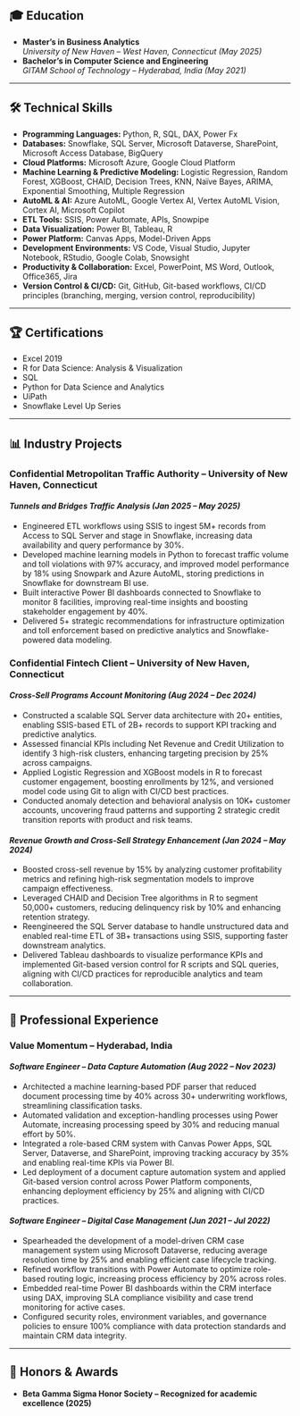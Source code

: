 ## 🎓 Education
- **Master’s in Business Analytics**  
  *University of New Haven – West Haven, Connecticut (May 2025)*  
- **Bachelor’s in Computer Science and Engineering**  
  *GITAM School of Technology – Hyderabad, India (May 2021)*  

---

## 🛠️ Technical Skills  
- **Programming Languages:** Python, R, SQL, DAX, Power Fx
- **Databases:** Snowflake, SQL Server, Microsoft Dataverse, SharePoint, Microsoft Access Database, BigQuery  
- **Cloud Platforms:** Microsoft Azure, Google Cloud Platform  
- **Machine Learning & Predictive Modeling:** Logistic Regression, Random Forest, XGBoost, CHAID, Decision Trees, KNN, Naïve Bayes, ARIMA, Exponential Smoothing, Multiple Regression  
- **AutoML & AI:** Azure AutoML, Google Vertex AI, Vertex AutoML Vision, Cortex AI, Microsoft Copilot  
- **ETL Tools:** SSIS, Power Automate, APIs, Snowpipe  
- **Data Visualization:** Power BI, Tableau, R  
- **Power Platform:** Canvas Apps, Model-Driven Apps  
- **Development Environments:** VS Code, Visual Studio, Jupyter Notebook, RStudio, Google Colab, Snowsight
- **Productivity & Collaboration:** Excel, PowerPoint, MS Word, Outlook, Office365, Jira
- **Version Control & CI/CD:** Git, GitHub, Git-based workflows, CI/CD principles (branching, merging, version control, reproducibility)
 

---

## 🏆 Certifications
- Excel 2019  
- R for Data Science: Analysis & Visualization  
- SQL  
- Python for Data Science and Analytics  
- UiPath  
- Snowflake Level Up Series  

---

## 📊 Industry Projects

### **Confidential Metropolitan Traffic Authority – University of New Haven, Connecticut**
#### *Tunnels and Bridges Traffic Analysis (Jan 2025 – May 2025)*
- Engineered ETL workflows using SSIS to ingest 5M+ records from Access to SQL Server and stage in Snowflake, increasing data availability and query performance by 30%.
-	Developed machine learning models in Python to forecast traffic volume and toll violations with 97% accuracy, and improved model performance by 18% using Snowpark and Azure AutoML, storing predictions in Snowflake for downstream BI use.
-	Built interactive Power BI dashboards connected to Snowflake to monitor 8 facilities, improving real-time insights and boosting stakeholder engagement by 40%.
-	Delivered 5+ strategic recommendations for infrastructure optimization and toll enforcement based on predictive analytics and Snowflake-powered data modeling.



### **Confidential Fintech Client – University of New Haven, Connecticut**
#### *Cross-Sell Programs Account Monitoring (Aug 2024 – Dec 2024)*
-	Constructed a scalable SQL Server data architecture with 20+ entities, enabling SSIS-based ETL of 2B+ records to support KPI tracking and predictive analytics.
-	Assessed financial KPIs including Net Revenue and Credit Utilization to identify 3 high-risk clusters, enhancing targeting precision by 25% across campaigns.
-	Applied Logistic Regression and XGBoost models in R to forecast customer engagement, boosting enrollments by 12%, and versioned model code using Git to align with CI/CD best practices.
-	Conducted anomaly detection and behavioral analysis on 10K+ customer accounts, uncovering fraud patterns and supporting 2 strategic credit transition reports with product and risk teams.



#### *Revenue Growth and Cross-Sell Strategy Enhancement (Jan 2024 – May 2024)*
-	Boosted cross-sell revenue by 15% by analyzing customer profitability metrics and refining high-risk segmentation models to improve campaign effectiveness.
-	Leveraged CHAID and Decision Tree algorithms in R to segment 50,000+ customers, reducing delinquency risk by 10% and enhancing retention strategy.
-	Reengineered the SQL Server database to handle unstructured data and enabled real-time ETL of 3B+ transactions using SSIS, supporting faster downstream analytics.
-	Delivered Tableau dashboards to visualize performance KPIs and implemented Git-based version control for R scripts and SQL queries, aligning with CI/CD practices for reproducible analytics and team collaboration.


---

## 💼 Professional Experience

### **Value Momentum – Hyderabad, India**
#### *Software Engineer – Data Capture Automation (Aug 2022 – Nov 2023)*
-	Architected a machine learning-based PDF parser that reduced document processing time by 40% across 30+ underwriting workflows, streamlining classification tasks.
-	Automated validation and exception-handling processes using Power Automate, increasing processing speed by 30% and reducing manual effort by 50%.
-	Integrated a role-based CRM system with Canvas Power Apps, SQL Server, Dataverse, and SharePoint, improving tracking accuracy by 35% and enabling real-time KPIs via Power BI.
-	Led deployment of a document capture automation system and applied Git-based version control across Power Platform components, enhancing deployment efficiency by 25% and aligning with CI/CD practices.


#### *Software Engineer – Digital Case Management (Jun 2021 – Jul 2022)*
-	Spearheaded the development of a model-driven CRM case management system using Microsoft Dataverse, reducing average resolution time by 25% and enabling efficient case lifecycle tracking.
-	Refined workflow transitions with Power Automate to optimize role-based routing logic, increasing process efficiency by 20% across roles.
-	Embedded real-time Power BI dashboards within the CRM interface using DAX, improving SLA compliance visibility and case trend monitoring for active cases.
-	Configured security roles, environment variables, and governance policies to ensure 100% compliance with data protection standards and maintain CRM data integrity.


---

## 🏅 Honors & Awards
- **Beta Gamma Sigma Honor Society – Recognized for academic excellence (2025)**
